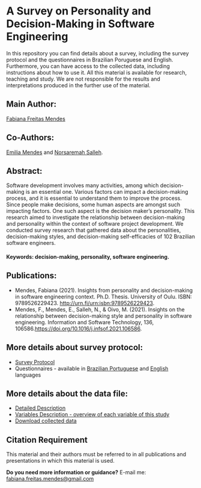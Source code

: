 # A Survey on Personality and Decision-Making in Software Engineering
In this repository you can find details about a survey, including the survey protocol and the questionnaires in Brazilian Poruguese and English. Furthermore, you can have access to the collected data, including instructions about how to use it. All this material is available for research, teaching and study. We are not responsible for the results and interpretations produced in the further use of the material.

## Main Author:
[Fabiana Freitas Mendes](https://scholar.google.com.br/citations?hl=en&user=E-ni6HQAAAAJ)

## Co-Authors:
[Emilia Mendes](https://scholar.google.com.br/citations?hl=en&user=Mz4IbXgAAAAJ) and [Norsaremah Salleh](https://scholar.google.com.br/citations?hl=en&user=JUDY7OsAAAAJ).

## Abstract:
Software development involves many activities, among which decision-making is an essential one. Various factors can impact a decision-making process, and it is essential to understand them to improve the process. Since people make decisions, some human aspects are amongst such impacting factors. One such aspect is the decision maker’s personality. This research aimed to investigate the relationship between decision-making and personality within the context of software project development. We conducted survey research that gathered data about the personalities, decision-making styles, and decision-making self-efficacies of 102 Brazilian software engineers. 

#### Keywords: decision-making, personality, software engineering.

## Publications:
* Mendes, Fabiana (2021). Insights from personality and decision-making in software engineering context. Ph.D. Thesis. University of Oulu. ISBN: 9789526229423. http://urn.fi/urn:isbn:9789526229423.
* Mendes, F., Mendes, E., Salleh, N., & Oivo, M. (2021). Insights on the relationship between decision-making style and personality in software engineering. Information and Software Technology, 136, 106586.https://doi.org/10.1016/j.infsof.2021.106586.

## More details about survey protocol:
* [Survey Protocol](https://github.com/fabianafmendes/DMSxPersonality/blob/main/Protocol/Survey%20Protocol.pdf)
* Questionnaires - available in [Brazilian Portuguese](https://github.com/fabianafmendes/DMSxPersonality/blob/main/Protocol/Questionnaire%20in%20Brazilian%20Portuguese.docx) and [English](https://github.com/fabianafmendes/DMSxPersonality/blob/main/Protocol/Questionnaire%20in%20English.docx) languages

## More details about the data file:
* [Detailed Description](https://github.com/fabianafmendes/DMSxPersonality/blob/main/Data/detailedDescription.md)
* [Variables Description - overview of each variable of this study](https://github.com/fabianafmendes/DMSxPersonality/blob/main/Data/variablesOverview.md)
* [Download collected data](https://github.com/fabianafmendes/DMSxPersonality/blob/main/Data/collected.data.xlsx)

## Citation Requirement
This material and their authors must be referred to in all publications and presentations in which this material is used. 

**Do you need more information or guidance?** E-mail me: fabiana.freitas.mendes@gmail.com
